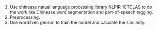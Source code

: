 1. Use chinease natual language processing library NLPIR-ICTCLAS to do the work like Chinease word segmentation and part-of-speech tagging.
2. Preprocessing.
3. Use word2vec gensim to train the model and caculate the similarity.
